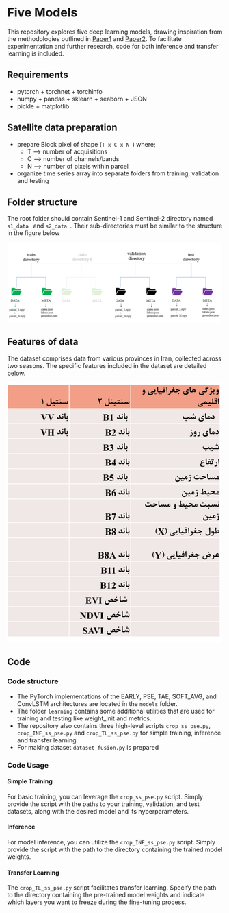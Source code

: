 # Five Models
This repository explores five deep learning models, drawing inspiration from the methodologies outlined in [Paper1](https://www.mdpi.com/2072-4292/13/22/4668) and [Paper2](https://arxiv.org/abs/1911.07757).
To facilitate experimentation and further research, code for both inference and transfer learning is included. 

## Requirements
- pytorch + torchnet + torchinfo
- numpy + pandas + sklearn + seaborn + JSON
- pickle + matplotlib

## Satellite data preparation
* prepare Block pixel of shape (```T x C x N ```) where;
    * T --> number of acquisitions
    * C --> number of channels/bands
    * N --> number of pixels within parcel
* organize time series array into separate folders from training, validation and testing

## Folder structure
The root folder should contain Sentinel-1 and Sentinel-2 directory named ```s1_data ``` and ```s2_data ```. Their sub-directories must be similar to the structure in the figure below

<img src="img/folder_structure.PNG" alt="folder structure" width="500">

## Features of data
The dataset comprises data from various provinces in Iran, collected across two seasons. The specific features included in the dataset are detailed below.

<img src="img/bands.jpeg" alt="features of data" width="500">

## Code 

### Code structure
- The PyTorch implementations of the EARLY, PSE, TAE, SOFT_AVG, and ConvLSTM architectures are located in the `models` folder. 
- The folder `learning` contains some additional utilities that are used for training and testing like weight_init and metrics. 
- The repository also contains three high-level scripts `crop_ss_pse.py`, `crop_INF_ss_pse.py` and `crop_TL_ss_pse.py` for simple training, inference and transfer learning. 
- For making dataset `dataset_fusion.py` is prepared 

### Code Usage 

#### Simple Training
For basic training, you can leverage the `crop_ss_pse.py` script. Simply provide the script with the paths to your training, validation, and test datasets, along with the desired model and its hyperparameters.

#### Inference
For model inference, you can utilize the `crop_INF_ss_pse.py` script. Simply provide the script with the path to the directory containing the trained model weights.

#### Transfer Learning
The `crop_TL_ss_pse.py` script facilitates transfer learning. Specify the path to the directory containing the pre-trained model weights and indicate which layers you want to freeze during the fine-tuning process.

